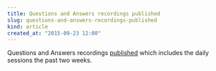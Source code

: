 ```yaml
---
title: Questions and Answers recordings published
slug: questions-and-answers-recordings-published
kind: article
created_at: "2015-09-23 12:00"
---
```

Questions and Answers recordings
<a href="<%= base_url %>/questions/sessions/">published</a>
which includes the daily sessions the past two weeks.
